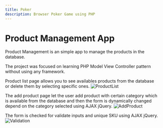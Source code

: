 ```yaml
---
title: Poker
description: Browser Poker Game using PHP
---
```


# Product Management App
Product Management is an simple app to manage the products in the database.

The project was focused on learning PHP Model View Controller pattern without using any framework. 

Product list page allows you to see availables products from the database or delete them by selecting specific ones.
![ProductList](https://github.com/bartosznurowski/product.management/assets/105807818/9b732513-038f-4e7c-ae42-2907bdcae040)


The add product page let the user add product with certain category which is available from the database and then the form is dynamically changed depend on the category selected using AJAX jQuery.
![AddProduct](https://github.com/bartosznurowski/product.management/assets/105807818/95f951f7-b194-4c6e-8967-a6509132bdc3)

The form is checked for validate inputs and unique SKU using AJAX jQuery.
![Validation](https://github.com/bartosznurowski/product.management/assets/105807818/0f7f3a31-2a40-4731-a2e3-13dd5b00e467)
